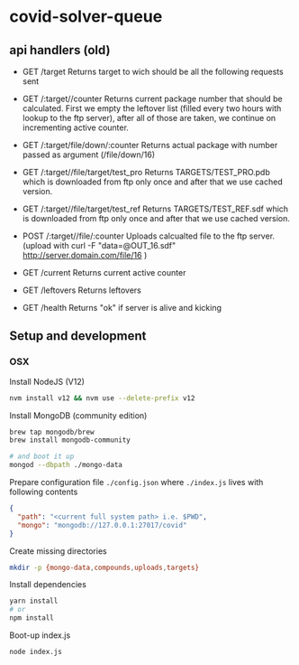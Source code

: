 # covid-solver-queue
## api handlers (old)
- GET /target
  Returns target to wich should be all the following requests sent
  
- GET /:target//counter 
  Returns current package number that should be calculated. First we empty the leftover list (filled every two hours with lookup to the ftp server), after all of those are taken, we continue on incrementing active counter.
  

  
- GET /:target/file/down/:counter 
  Returns actual package with number passed as argument (/file/down/16)

- GET /:target//file/target/test_pro
  Returns TARGETS/TEST_PRO.pdb which is downloaded from ftp only once and after that we use cached version.
  
- GET /:target//file/target/test_ref
  Returns TARGETS/TEST_REF.sdf which is downloaded from ftp only once and after that we use cached version.
  
- POST /:target//file/:counter
  Uploads calcualted file to the ftp server. (upload with curl -F "data=@OUT_16.sdf" http://server.domain.com/file/16 )
  
- GET /current
  Returns current active counter
  
- GET /leftovers
  Returns leftovers
  
- GET /health
  Returns "ok" if server is alive and kicking


## Setup and development

### OSX

Install NodeJS (V12)
```bash
nvm install v12 && nvm use --delete-prefix v12
```
Install MongoDB (community edition)

```bash
brew tap mongodb/brew
brew install mongodb-community

# and boot it up
mongod --dbpath ./mongo-data
```

Prepare configuration file `./config.json` where `./index.js` lives with following contents
```json
{
  "path": "<current full system path> i.e. $PWD",
  "mongo": "mongodb://127.0.0.1:27017/covid"
}
```

Create missing directories

```bash
mkdir -p {mongo-data,compounds,uploads,targets}
```

Install dependencies
```bash
yarn install
# or
npm install
```

Boot-up index.js
```
node index.js
```